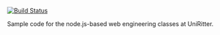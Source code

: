 [![Build Status](https://travis-ci.org/edumanini/uniritter-node-2016.svg?branch=master)](https://travis-ci.org/edumanini/uniritter-node-2016)

Sample code for the node.js-based web engineering classes at UniRitter.
